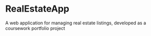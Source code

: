 # RealEstateApp
A web application for managing real estate listings, developed as a coursework portfolio project
